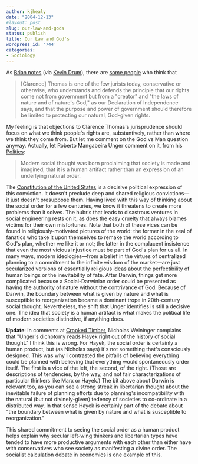 ```yaml
---
author: kjhealy
date: "2004-12-13"
#layout: post
slug: our-law-and-gods
status: publish
title: Our Law and God's
wordpress_id: '744'
categories:
- Sociology
---
```


As [Brian notes](http://www.crookedtimber.org/archives/002985.html) (via [Kevin Drum](http://www.washingtonmonthly.com/archives/individual/2004_12/005311.php)), there are [some people](http://www.latimes.com/news/opinion/sunday/commentary/la-oe-kranna12dec12,1,4469435.story?coll=la-sunday-commentary) who think that

> [Clarence] Thomas is one of the few jurists today, conservative or otherwise, who understands and defends the principle that our rights come not from government but from a "creator" and "the laws of nature and of nature's God," as our Declaration of Independence says, and that the purpose and power of government should therefore be limited to protecting our natural, God-given rights.

My feeling is that objections to Clarence Thomas's jurisprudence should focus on what we think people's rights are, substantively, rather than where we think they come from. But let me comment on the God vs Man question anyway. Actually, let Roberto Mangabeira Unger comment on it, from his [Politics](http://www.amazon.com/exec/obidos/ASIN/1859841317/kieranhealysw-20/ref=nosim/):

> Modern social thought was born proclaiming that society is made and imagined, that it is a human artifact rather than an expression of an underlying natural order.

The [Constitution of the United States](http://www.house.gov/Constitution/Constitution.html) is a decisive political expression of this conviction. It doesn't preclude deep and shared religious convictions—it just doesn't presuppose them. Having lived with this way of thinking about the social order for a few centuries, we know it threatens to create more problems than it solves. The hubris that leads to disastrous ventures in social engineering rests on it, as does the easy cruelty that always blames victims for their own misfortunes. Note that both of these vices can be found in religiously-motivated pictures of the world: the former in the zeal of fanatics who take it upon themselves to remake the world according to God's plan, whether we like it or not; the latter in the complacent insistence that even the most vicious injustice must be part of God's plan for us all. In many ways, modern ideologies—from a belief in the virtues of centralized planning to a commitment to the infinite wisdom of the market—are just secularized versions of essentially religious ideas about the perfectibility of human beings or the inevitability of fate. After Darwin, things get more complicated because a Social-Darwinian order could be presented as having the authority of nature without the contrivance of God. Because of Darwin, the boundary between what is given by nature and what is susceptible to reorganization became a dominant trope in 20th-century social thought. Nevertheless, the shift that Unger identifies is still a decisive one. The idea that society is a human artifact is what makes the political life of modern societies distinctive, if anything does.

**Update**: In comments at [Crooked Timber](http://www.crookedtimber.org/archives/002987.html), Nicholas Weininger complains that "Unger's dichotomy reads Hayek right out of the history of social thought." I think this is wrong. For Hayek, the social order is certainly a human product, but (as Nicholas says) it's not something that's consciously designed. This was why I contrasted the pitfalls of believing everything could be planned with believing that everything would spontaneously order itself. The first is a vice of the left, the second, of the right. (Those are descriptions of tendencies, by the way, and not fair characterizations of particular thinkers like Marx or Hayek.) The bit above about Darwin is relevant too, as you can see a strong streak in libertarian thought about the inevitable failure of planning efforts due to planning's incompatibility with the natural (but not divinely-given) tedency of societies to co-ordinate in a distributed way. In that sense Hayek is certainly part of the debate about "the boundary between what is given by nature and what is susceptible to reorganization."

This shared commitment to seeing the social order as a human product helps explain why secular left-wing thinkers and libertarian types have tended to have more productive arguments with each other than either have with conservatives who see society as manifesting a divine order. The socialist calculation debate in economics is one example of this.
